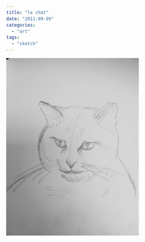 ```yaml
---
title: "le chat"
date: "2011-09-09"
categories: 
  - "art"
tags: 
  - "sketch"
---
```


![](blogger-image--1209870289.jpg)
